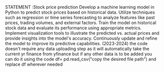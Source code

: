 STATEMENT :Stock price prediction
Develop a machine learning model in Python to predict stock prices based on
historical data. Utilize techniques such as regression or time series forecasting
to analyze features like past prices, trading volumes, and external factors. Train
the model on historical stock data and evaluate its performance using
appropriate metrics. Implement visualization tools to illustrate the predicted
vs. actual prices and provide insights into the model's accuracy. Continuously
update and refine the model to improve its predictive capabilities.
(2023-2024)
the code doesn't require any data uploading step as it will automatically take the current yr finance from yfinance but if any other data is to be added you can do it using the code 
df= pd.read_csv("copy the desired file path")
and replace df wherever needed
